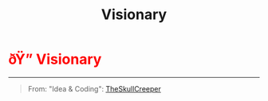 ﻿---
lang: en-US
title: Visionary
prev: Vindicator
next: 
---
# <font color="red">ðŸ”­ <b>Visionary</b></font> <Badge text="Support" type="tip" vertical="middle"/>
---

> From: "Idea & Coding": [TheSkullCreeper](https://github.com/Loonie-Toons)


